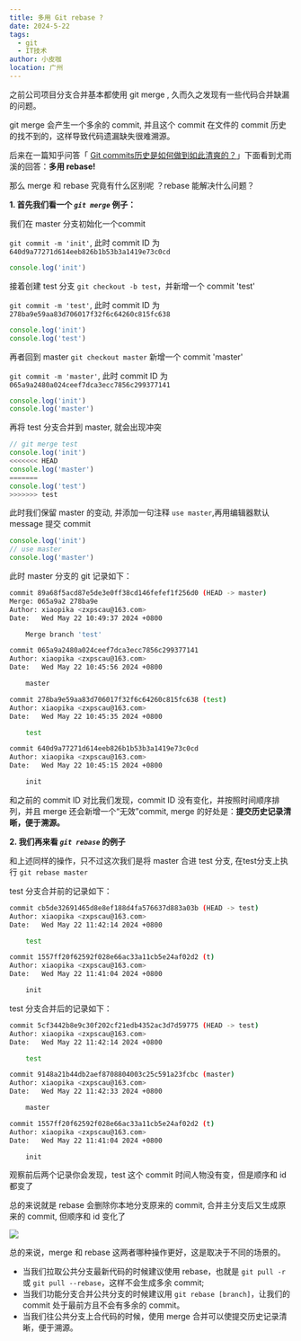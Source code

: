```yaml
---
title: 多用 Git rebase ?
date: 2024-5-22
tags:
  - git
  - IT技术
author: 小皮咖
location: 广州
---
```


之前公司项目分支合并基本都使用 git merge , 久而久之发现有一些代码合并缺漏的问题。

git merge 会产生一个多余的 commit, 并且这个 commit 在文件的 commit 历史的找不到的，这样导致代码遗漏缺失很难溯源。

后来在一篇知乎问答「 [Git commits历史是如何做到如此清爽的？](https://www.zhihu.com/question/61283395)」下面看到尤雨溪的回答：**多用 rebase!**

那么 merge 和 rebase 究竟有什么区别呢 ？rebase 能解决什么问题？

<!-- more -->


**1. 首先我们看一个 *`git merge`* 例子：**

我们在 master 分支初始化一个commit

`git commit -m 'init'`, 此时 commit ID 为 `640d9a77271d614eeb826b1b53b3a1419e73c0cd`

```js
console.log('init') 
```
接着创建 test 分支 `git checkout -b test`，并新增一个 commit 'test'

`git commit -m 'test'`, 此时 commit ID 为 `278ba9e59aa83d706017f32f6c64260c815fc638`

```js
console.log('init')
console.log('test') 
```
再者回到 master `git checkout master` 新增一个 commit 'master'

`git commit -m 'master'`, 此时 commit ID 为 `065a9a2480a024ceef7dca3ecc7856c299377141`
```js
console.log('init')
console.log('master')
```
再将 test 分支合并到 master, 就会出现冲突

```js
// git merge test
console.log('init')
<<<<<<< HEAD
console.log('master')
=======
console.log('test')
>>>>>>> test
```
此时我们保留 master 的变动, 并添加一句注释 `use master`,再用编辑器默认 message 提交 commit

```js
console.log('init')
// use master
console.log('master')
```

此时 master 分支的 git 记录如下：

```bash
commit 89a68f5acd87e5de3e0ff38cd146fefef1f256d0 (HEAD -> master)
Merge: 065a9a2 278ba9e
Author: xiaopika <zxpscau@163.com>
Date:   Wed May 22 10:49:37 2024 +0800

    Merge branch 'test'

commit 065a9a2480a024ceef7dca3ecc7856c299377141
Author: xiaopika <zxpscau@163.com>
Date:   Wed May 22 10:45:56 2024 +0800

    master

commit 278ba9e59aa83d706017f32f6c64260c815fc638 (test)
Author: xiaopika <zxpscau@163.com>
Date:   Wed May 22 10:45:35 2024 +0800

    test

commit 640d9a77271d614eeb826b1b53b3a1419e73c0cd
Author: xiaopika <zxpscau@163.com>
Date:   Wed May 22 10:45:15 2024 +0800

    init
```

和之前的 commit ID 对比我们发现，commit ID 没有变化，并按照时间顺序排列，并且 merge 还会新增一个“无效”commit, merge 的好处是：**提交历史记录清晰，便于溯源。**

**2. 我们再来看 *`git rebase`* 的例子**

和上述同样的操作，只不过这次我们是将 master 合进 test 分支, 在test分支上执行 `git rebase master`

test 分支合并前的记录如下：
```bash
commit cb5de32691465d8e8ef188d4fa576637d883a03b (HEAD -> test)
Author: xiaopika <zxpscau@163.com>
Date:   Wed May 22 11:42:14 2024 +0800

    test

commit 1557ff20f62592f028e66ac33a11cb5e24af02d2 (t)
Author: xiaopika <zxpscau@163.com>
Date:   Wed May 22 11:41:04 2024 +0800

    init
```

test 分支合并后的记录如下：

```bash
commit 5cf3442b8e9c30f202cf21edb4352ac3d7d59775 (HEAD -> test)
Author: xiaopika <zxpscau@163.com>
Date:   Wed May 22 11:42:14 2024 +0800

    test

commit 9148a21b44db2aef8708804003c25c591a23fcbc (master)
Author: xiaopika <zxpscau@163.com>
Date:   Wed May 22 11:42:33 2024 +0800

    master

commit 1557ff20f62592f028e66ac33a11cb5e24af02d2 (t)
Author: xiaopika <zxpscau@163.com>
Date:   Wed May 22 11:41:04 2024 +0800

    init
```

观察前后两个记录你会发现，test 这个 commit 时间人物没有变，但是顺序和 id 都变了

总的来说就是 rebase 会删除你本地分支原来的 commit, 合并主分支后又生成原来的 commit, 但顺序和 id 变化了

![](/images/commit-01.png)

总的来说，merge 和 rebase 这两者哪种操作更好，这是取决于不同的场景的。

- 当我们拉取公共分支最新代码的时候建议使用 rebase，也就是 `git pull -r` 或 `git pull --rebase`，这样不会生成多余 commit;
- 当我们功能分支合并公共分支的时候建议用 `git rebase [branch]`，让我们的 commit 处于最前方且不会有多余的 commit。
- 当我们往公共分支上合代码的时候，使用 merge 合并可以使提交历史记录清晰，便于溯源。


<tongji/>

<comment/>
